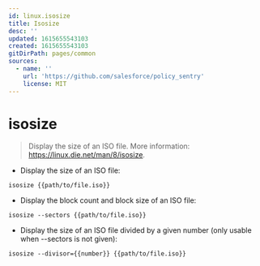 ```yaml
---
id: linux.isosize
title: Isosize
desc: ''
updated: 1615655543103
created: 1615655543103
gitDirPath: pages/common
sources:
  - name: ''
    url: 'https://github.com/salesforce/policy_sentry'
    license: MIT
---
```

# isosize

> Display the size of an ISO file.
> More information: <https://linux.die.net/man/8/isosize>.

- Display the size of an ISO file:

`isosize {{path/to/file.iso}}`

- Display the block count and block size of an ISO file:

`isosize --sectors {{path/to/file.iso}}`

- Display the size of an ISO file divided by a given number (only usable when --sectors is not given):

`isosize --divisor={{number}} {{path/to/file.iso}}`

